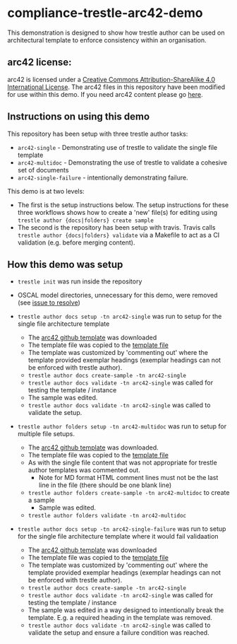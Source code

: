 # compliance-trestle-arc42-demo

This demonstration is designed to show how trestle author can be used on architectural template to enforce consistency within an organisation.

## arc42 license:

arc42 is licensed under a [Creative Commons Attribution-ShareAlike 4.0 International License](https://creativecommons.org/licenses/by-sa/4.0/). The arc42 files in this repository have been modified for use within this demo.
If you need arc42 content please go [here](https://arc42.org/download).

## Instructions on using this demo

This repository has been setup with three trestle author tasks:

- `arc42-single` - Demonstrating use of trestle to validate the single file template
- `arc42-multidoc` - Demonstrating the use of trestle to validate a cohesive set of documents
- `arc42-single-failure` - intentionally demonstrating failure.

This demo is at two levels:

- The first is the setup instructions below. The setup instructions for these three workflows shows how to create a 'new' file(s) for editing using `trestle author {docs|folders} create sample`
- The second is the repository has been setup with travis. Travis calls `trestle author {docs|folders} validate` via a Makefile to act as a CI validation (e.g. before merging content).

## How this demo was setup

- `trestle init` was run inside the repository

- OSCAL model directories, unnecessary for this demo, were removed (see [issue to resolve](https://github.com/IBM/compliance-trestle/issues/352))

- `trestle author docs setup -tn arc42-single` was run to setup for the single file architecture template

  - The [arc42 github template](https://github.com/arc42/arc42-template/blob/master/dist/arc42-template-EN-plain-gitHubMarkdown.zip) was downloaded
  - The template file was copied to the [template file](.trestle/author/arc42-single/template.md)
  - The template was customized by 'commenting out' where the template provided exemplar headings (exemplar headings can not be enforced with trestle author).
  - `trestle author docs create-sample -tn arc42-single`
  - `trestle author docs validate -tn arc42-single` was called for testing the template / instance
  - The sample was edited.
  - `trestle author docs validate -tn arc42-single` was called to validate the setup.

- `trestle author folders setup -tn arc42-multidoc` was run to setup for multiple file setups.

  - The [arc42 github template](https://github.com/arc42/arc42-template/blob/master/dist/arc42-template-EN-plain-gitHubMarkdownMP.zip) was downloaded.
  - The template file was copied to the [template file](.trestle/author/arc42-single/template.md)
  - As with the single file content that was not appropriate for trestle author templates was commented out.
    - Note for MD format HTML comment lines must not be the last line in the file (there should be one blank line)
  - `trestle author folders create-sample -tn arc42-multidoc` to create a sample
    - Sample was edited.
  - `trestle author folders validate -tn arc42-multidoc`

- `trestle author docs setup -tn arc42-single-failure` was run to setup for the single file architecture template where it would fail validaation

  - The [arc42 github template](https://github.com/arc42/arc42-template/blob/master/dist/arc42-template-EN-plain-gitHubMarkdown.zip) was downloaded
  - The template file was copied to the [template file](.trestle/author/arc42-single/template.md)
  - The template was customized by 'commenting out' where the template provided exemplar headings (exemplar headings can not be enforced with trestle author).
  - `trestle author docs create-sample -tn arc42-single`
  - `trestle author docs validate -tn arc42-single` was called for testing the template / instance
  - The sample was edited in a way designed to intentionally break the template. E.g. a required heading in the template was removed.
  - `trestle author docs validate -tn arc42-single` was called to validate the setup and ensure a failure condition was reached.
